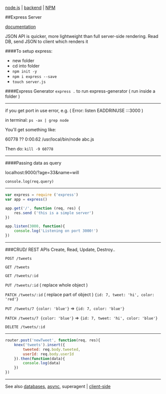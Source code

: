 [node.js](node.md) | [backend](../backend.md) | [NPM](npm.md)

##Express Server

[documentation](http://expressjs.com/)

JSON API is quicker, more lightweight than full server-side rendering.
Read DB, send JSON to client which renders it

####To setup express:
* new folder
* cd into folder
* `npm init -y`
* `npm i express --save`
* `touch server.js`

####Express Generator
`express .` to run express-generator ( run inside a folder )

---

if you get port in use error, e.g. ( Error: listen EADDRINUSE :::3000 )

in terminal: `ps -ax | grep node`

You'll get something like:

60778 ??         0:00.62 /usr/local/bin/node abc.js

Then do: `kill -9 60778`

---

####Passing data as query

localhost:9000/?age=33&name=will

`console.log(req.query)`

---

```javascript
var express = require ('express')
var app = express()

app.get('/', function (req, res) {
    res.send ('this is a simple server')
})

app.listen(3000, function){
    console.log('Listening on port 3000!')
})
```

---

###CRUD/ REST APIs
Create, Read, Update, Destroy..

`POST /tweets`

`GET /tweets`

`GET /tweets/:id`

`PUT /tweets/:id` ( replace whole object )

`PATCH /tweets/:id` ( replace part of object ) `{id: 7, tweet: 'hi', color: 'red'}`

`PUT /tweets/7 {color: 'blue'}` => `{id: 7, color: 'blue'}`

`PATCH /tweets/7 {color: 'blue'}` =>  `{id: 7, tweet: 'hi', color: 'blue'}`

`DELETE /tweets/:id`

----

```javascript
router.post('newTweet', function(req, res){
    knex('tweets').insert({
        tweeted: req.body.tweeted,
        userId: req.body.userId
    }).then(function(data){
        console.log(data)
    })
})
```

---

See also [databases](../databases.md), [async](../async.md), superagent | [client-side](../client-side.md)
